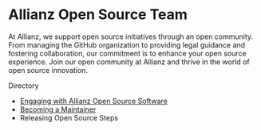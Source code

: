 
# Allianz Open Source Team

<!--
![Open Source at Allianz](https://github.com/allianz/.github/blob/main/profile/logo-profile3.png) 
-->


At Allianz, we support open source initiatives through an open community. From managing the GitHub organization to providing legal guidance and fostering collaboration, our commitment is to enhance your open source experience. Join our open community at Allianz and thrive in the world of open source innovation.

Directory

* [Engaging with Allianz Open Source Software](./guides/engage.md)
* [Becoming a Maintainer ](./guides/maintainer.md)
* Releasing Open Source Steps
